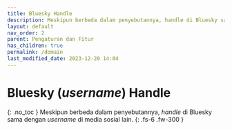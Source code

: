 ```yaml
---
title: Bluesky Handle
description: Meskipun berbeda dalam penyebutannya, handle di Bluesky sama dengan username di media sosial lain.
layout: default
nav_order: 2
parent: Pengaturan dan Fitur
has_children: true
permalink: /domain
last_modified_date: 2023-12-20 14:04
---
```


# Bluesky (*username*) Handle
{: .no_toc }
Meskipun berbeda dalam penyebutannya, *handle* di Bluesky sama dengan *username* di media sosial lain.
{: .fs-6 .fw-300 }